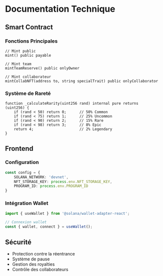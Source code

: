 # Documentation Technique

## Smart Contract

### Fonctions Principales

```solidity
// Mint public
mint() public payable

// Mint team
mintTeamReserve() public onlyOwner

// Mint collaborateur
mintCollabNFT(address to, string specialTrait) public onlyCollaborator
```

### Système de Rareté

```solidity
function _calculateRarity(uint256 rand) internal pure returns (uint256) {
    if (rand < 50) return 0;      // 50% Common
    if (rand < 75) return 1;      // 25% Uncommon
    if (rand < 90) return 2;      // 15% Rare
    if (rand < 98) return 3;      // 8% Epic
    return 4;                     // 2% Legendary
}
```

## Frontend

### Configuration

```typescript
const config = {
    SOLANA_NETWORK: 'devnet',
    NFT_STORAGE_KEY: process.env.NFT_STORAGE_KEY,
    PROGRAM_ID: process.env.PROGRAM_ID
}
```

### Intégration Wallet

```typescript
import { useWallet } from '@solana/wallet-adapter-react';

// Connexion wallet
const { wallet, connect } = useWallet();
```

## Sécurité

- Protection contre la réentrance
- Système de pause
- Gestion des royalties
- Contrôle des collaborateurs